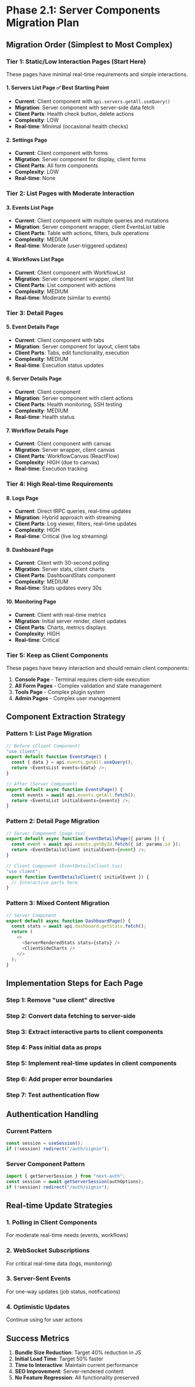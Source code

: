 # Phase 2.1: Server Components Migration Plan

## Migration Order (Simplest to Most Complex)

### Tier 1: Static/Low Interaction Pages (Start Here)

These pages have minimal real-time requirements and simple interactions.

#### 1. **Servers List Page** ✅ Best Starting Point

- **Current**: Client component with `api.servers.getAll.useQuery()`
- **Migration**: Server component with server-side data fetch
- **Client Parts**: Health check button, delete actions
- **Complexity**: LOW
- **Real-time**: Minimal (occasional health checks)

#### 2. **Settings Page**

- **Current**: Client component with forms
- **Migration**: Server component for display, client forms
- **Client Parts**: All form components
- **Complexity**: LOW
- **Real-time**: None

### Tier 2: List Pages with Moderate Interaction

#### 3. **Events List Page**

- **Current**: Client component with multiple queries and mutations
- **Migration**: Server component wrapper, client EventsList table
- **Client Parts**: Table with actions, filters, bulk operations
- **Complexity**: MEDIUM
- **Real-time**: Moderate (user-triggered updates)

#### 4. **Workflows List Page**

- **Current**: Client component with WorkflowList
- **Migration**: Server component wrapper, client list
- **Client Parts**: List component with actions
- **Complexity**: MEDIUM
- **Real-time**: Moderate (similar to events)

### Tier 3: Detail Pages

#### 5. **Event Details Page**

- **Current**: Client component with tabs
- **Migration**: Server component for layout, client tabs
- **Client Parts**: Tabs, edit functionality, execution
- **Complexity**: MEDIUM
- **Real-time**: Execution status updates

#### 6. **Server Details Page**

- **Current**: Client component
- **Migration**: Server component with client actions
- **Client Parts**: Health monitoring, SSH testing
- **Complexity**: MEDIUM
- **Real-time**: Health status

#### 7. **Workflow Details Page**

- **Current**: Client component with canvas
- **Migration**: Server wrapper, client canvas
- **Client Parts**: WorkflowCanvas (ReactFlow)
- **Complexity**: HIGH (due to canvas)
- **Real-time**: Execution tracking

### Tier 4: High Real-time Requirements

#### 8. **Logs Page**

- **Current**: Direct tRPC queries, real-time updates
- **Migration**: Hybrid approach with streaming
- **Client Parts**: Log viewer, filters, real-time updates
- **Complexity**: HIGH
- **Real-time**: Critical (live log streaming)

#### 9. **Dashboard Page**

- **Current**: Client with 30-second polling
- **Migration**: Server stats, client charts
- **Client Parts**: DashboardStats component
- **Complexity**: MEDIUM
- **Real-time**: Stats updates every 30s

#### 10. **Monitoring Page**

- **Current**: Client with real-time metrics
- **Migration**: Initial server render, client updates
- **Client Parts**: Charts, metrics displays
- **Complexity**: HIGH
- **Real-time**: Critical

### Tier 5: Keep as Client Components

These pages have heavy interaction and should remain client components:

1. **Console Page** - Terminal requires client-side execution
2. **All Form Pages** - Complex validation and state management
3. **Tools Page** - Complex plugin system
4. **Admin Pages** - Complex user management

## Component Extraction Strategy

### Pattern 1: List Page Migration

```typescript
// Before (Client Component)
"use client";
export default function EventsPage() {
  const { data } = api.events.getAll.useQuery();
  return <EventsList events={data} />;
}

// After (Server Component)
export default async function EventsPage() {
  const events = await api.events.getAll.fetch();
  return <EventsList initialEvents={events} />;
}
```

### Pattern 2: Detail Page Migration

```typescript
// Server Component (page.tsx)
export default async function EventDetailsPage({ params }) {
  const event = await api.events.getById.fetch({ id: params.id });
  return <EventDetailsClient initialEvent={event} />;
}

// Client Component (EventDetailsClient.tsx)
"use client";
export function EventDetailsClient({ initialEvent }) {
  // Interactive parts here
}
```

### Pattern 3: Mixed Content Migration

```typescript
// Server Component
export default async function DashboardPage() {
  const stats = await api.dashboard.getStats.fetch();
  return (
    <>
      <ServerRenderedStats stats={stats} />
      <ClientSideCharts />
    </>
  );
}
```

## Implementation Steps for Each Page

### Step 1: Remove "use client" directive

### Step 2: Convert data fetching to server-side

### Step 3: Extract interactive parts to client components

### Step 4: Pass initial data as props

### Step 5: Implement real-time updates in client components

### Step 6: Add proper error boundaries

### Step 7: Test authentication flow

## Authentication Handling

### Current Pattern

```typescript
const session = useSession();
if (!session) redirect("/auth/signin");
```

### Server Component Pattern

```typescript
import { getServerSession } from "next-auth";
const session = await getServerSession(authOptions);
if (!session) redirect("/auth/signin");
```

## Real-time Update Strategies

### 1. **Polling in Client Components**

For moderate real-time needs (events, workflows)

### 2. **WebSocket Subscriptions**

For critical real-time data (logs, monitoring)

### 3. **Server-Sent Events**

For one-way updates (job status, notifications)

### 4. **Optimistic Updates**

Continue using for user actions

## Success Metrics

1. **Bundle Size Reduction**: Target 40% reduction in JS
2. **Initial Load Time**: Target 50% faster
3. **Time to Interactive**: Maintain current performance
4. **SEO Improvement**: Server-rendered content
5. **No Feature Regression**: All functionality preserved
